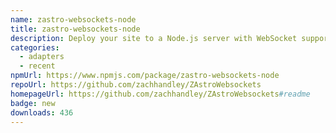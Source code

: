 ```yaml
---
name: zastro-websockets-node
title: zastro-websockets-node
description: Deploy your site to a Node.js server with WebSocket support
categories:
  - adapters
  - recent
npmUrl: https://www.npmjs.com/package/zastro-websockets-node
repoUrl: https://github.com/zachhandley/ZAstroWebsockets
homepageUrl: https://github.com/zachhandley/ZAstroWebsockets#readme
badge: new
downloads: 436
---
```

